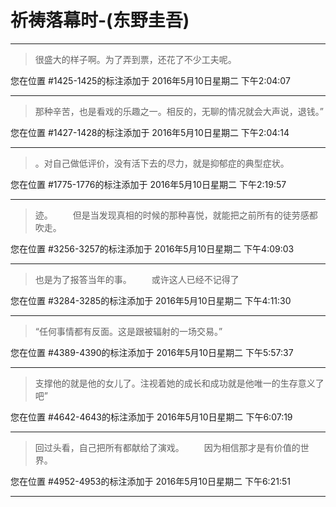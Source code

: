 # 祈祷落幕时-(东野圭吾)

---

> 很盛大的样子啊。为了弄到票，还花了不少工夫呢。

您在位置 #1425-1425的标注添加于 2016年5月10日星期二 下午2:04:07

---

> 那种辛苦，也是看戏的乐趣之一。相反的，无聊的情况就会大声说，退钱。”

您在位置 #1427-1428的标注添加于 2016年5月10日星期二 下午2:04:14

---

> 。对自己做低评价，没有活下去的尽力，就是抑郁症的典型症状。

您在位置 #1775-1776的标注添加于 2016年5月10日星期二 下午2:19:57

---

> 迹。 　　但是当发现真相的时候的那种喜悦，就能把之前所有的徒劳感都吹走。

您在位置 #3256-3257的标注添加于 2016年5月10日星期二 下午4:09:03

---

> 也是为了报答当年的事。 　　或许这人已经不记得了

您在位置 #3284-3285的标注添加于 2016年5月10日星期二 下午4:11:30

---

> “任何事情都有反面。这是跟被辐射的一场交易。”

您在位置 #4389-4390的标注添加于 2016年5月10日星期二 下午5:57:37

---

> 支撑他的就是他的女儿了。注视着她的成长和成功就是他唯一的生存意义了吧”

您在位置 #4642-4643的标注添加于 2016年5月10日星期二 下午6:07:19

---

> 回过头看，自己把所有都献给了演戏。 　　因为相信那才是有价值的世界。

您在位置 #4952-4953的标注添加于 2016年5月10日星期二 下午6:21:51

---

